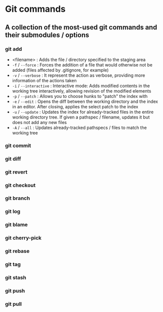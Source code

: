 # Git commands

## A collection of the most-used git commands and their submodules / options

### git add
- \<filename\> : Adds the file / directory specified to the staging area
- `-f` / `--force` : Forces the addition of a file that would otherwise not be added (files affected by .gitignore, for example)
- `-v` / `--verbose` : It represent the action as verbose, providing more information of the actions taken
- `-i` / `--interactive` : Interactive mode: Adds modified contents in the working tree interactively, allowing revision of the modified elements
- `-p` / `--patch` : Allows you to choose hunks to "patch" the index with
- `-e` / `--edit` : Opens the diff between the working directory and the index in an editor. After closing, applies the select patch to the index
- `-u` / `--update` : Updates the index for already-tracked files in the entire working directory tree. If given a pathspec / filename, updates it but does not add any new files
- `-A` / `--all` : Updates already-tracked pathspecs / files to match the working tree

### git commit

### git diff

### git revert

### git checkout

### git branch

### git log

### git blame

### git cherry-pick

### git rebase

### git tag

### git stash

### git push

### git pull
